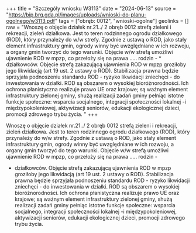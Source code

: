 +++
title = "Szczegóły wniosku W3113"
date = "2024-06-13"
source = "https://bip.brg.gda.pl/images/uploads/wnioski-do-planu-ogolnego/w3113.pdf"
tags = ["obręb: 0012", "wnioski-ogolne"]
geolinks = []
raw = "Wnoszę o objęcie działek nr.21../ 2 obręb 0012 strefą zieleni i rekreacji, zieleń działkowa. Jest  to teren rodzinnego ogrodu działkowego (ROD), który przynależy do w/w strefy. Zgodnie z ustawą o ROD, jako stały element infrastruktury gmin, ogrody winny być uwzględniane w ich rozwoju, a organy gmin tworzyć do tego warunki. Objęcie w/w strefą umożliwi ujawnienie ROD w mpzp, co przełoży się na prawa ..... rodzin - * działkowców. Objęcie strefą zakazującą ujawnienia ROD w mpzp groziłoby jego likwidacją (art 19 ust. 2 ustawy o ROD). Stabilizacja prawna będzie sprzyjała podnoszeniu standardu ROD - ryzyko likwidacji zniechęci  - do inwestowania w działki. ROD są obszarem o wysokiej bioróżnorodności. Ich ochrona płanistyczna realizuje prawo UE oraz krajowe; są ważnym element infrastruktury zielonej gminy, shużą realizacji zadań gminy pełniąc istotne funkcje społeczne: wsparcia socjalnego, integracji społeczności lokalnej -i międzypokoleniowej, aktywizacji seniorów, edukacji ekologicznej dzieci, promocji zdrowego trybu życia. "
+++

Wnoszę o objęcie działek nr.21../ 2 obręb 0012 strefą zieleni i rekreacji, zieleń działkowa. Jest
 to teren rodzinnego ogrodu działkowego (ROD), który przynależy do w/w strefy. Zgodnie z ustawą o ROD, jako
stały element infrastruktury gmin, ogrody winny być uwzględniane w ich rozwoju, a organy gmin tworzyć do
tego warunki. Objęcie w/w strefą umożliwi ujawnienie ROD w mpzp, co przełoży się na prawa ..... rodzin -
* działkowców. Objęcie strefą zakazującą ujawnienia ROD w mpzp groziłoby jego likwidacją (art 19 ust. 2
ustawy o ROD). Stabilizacja prawna będzie sprzyjała podnoszeniu standardu ROD - ryzyko likwidacji zniechęci  -
do inwestowania w działki. ROD są obszarem o wysokiej bioróżnorodności. Ich ochrona płanistyczna realizuje
prawo UE oraz krajowe; są ważnym element infrastruktury zielonej gminy, shużą realizacji zadań gminy pełniąc
istotne funkcje społeczne: wsparcia socjalnego, integracji społeczności lokalnej -i międzypokoleniowej,
aktywizacji seniorów, edukacji ekologicznej dzieci, promocji zdrowego trybu życia.



